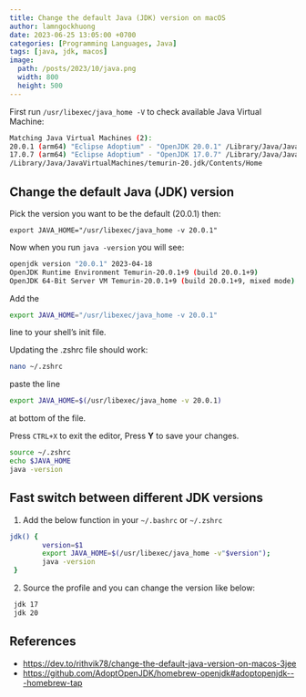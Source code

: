 ```yaml
---
title: Change the default Java (JDK) version on macOS
author: lamngockhuong
date: 2023-06-25 13:05:00 +0700
categories: [Programming Languages, Java]
tags: [java, jdk, macos]
image:
  path: /posts/2023/10/java.png
  width: 800
  height: 500
---
```


First run `/usr/libexec/java_home -V` to check available Java Virtual Machine:

```bash
Matching Java Virtual Machines (2):
20.0.1 (arm64) "Eclipse Adoptium" - "OpenJDK 20.0.1" /Library/Java/JavaVirtualMachines/temurin-20.jdk/Contents/Home
17.0.7 (arm64) "Eclipse Adoptium" - "OpenJDK 17.0.7" /Library/Java/JavaVirtualMachines/temurin-17.jdk/Contents/Home
/Library/Java/JavaVirtualMachines/temurin-20.jdk/Contents/Home
```

## Change the default Java (JDK) version

Pick the version you want to be the default (20.0.1) then:

`export JAVA_HOME="/usr/libexec/java_home -v 20.0.1"`

Now when you run `java -version` you will see:

```bash
openjdk version "20.0.1" 2023-04-18
OpenJDK Runtime Environment Temurin-20.0.1+9 (build 20.0.1+9)
OpenJDK 64-Bit Server VM Temurin-20.0.1+9 (build 20.0.1+9, mixed mode)
```

Add the

```bash
export JAVA_HOME="/usr/libexec/java_home -v 20.0.1"

```

line to your shell’s init file.

Updating the .zshrc file should work:

```bash
nano ~/.zshrc

```

paste the line

```bash
export JAVA_HOME=$(/usr/libexec/java_home -v 20.0.1)

```

at bottom of the file.

Press `CTRL+X` to exit the editor, Press **Y** to save your changes.

```bash
source ~/.zshrc
echo $JAVA_HOME
java -version
```

## Fast switch between different JDK versions

1. Add the below function in your `~/.bashrc` or `~/.zshrc`

```bash
jdk() {
        version=$1
        export JAVA_HOME=$(/usr/libexec/java_home -v"$version");
        java -version
 }
```

2. Source the profile and you can change the version like below:

```bash
 jdk 17
 jdk 20
```

## References

- <https://dev.to/rithvik78/change-the-default-java-version-on-macos-3jee>
- <https://github.com/AdoptOpenJDK/homebrew-openjdk#adoptopenjdk---homebrew-tap>

